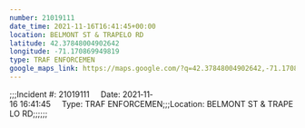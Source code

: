 ```yaml
---
number: 21019111
date_time: 2021-11-16T16:41:45+00:00
location: BELMONT ST & TRAPELO RD
latitude: 42.37848004902642
longitude: -71.170869949819
type: TRAF ENFORCEMEN
google_maps_link: https://maps.google.com/?q=42.37848004902642,-71.170869949819
---
```


;;;Incident #: 21019111     Date: 2021‐11‐16 16:41:45     Type: TRAF ENFORCEMEN;;;Location: BELMONT ST & TRAPELO RD;;;;;;
